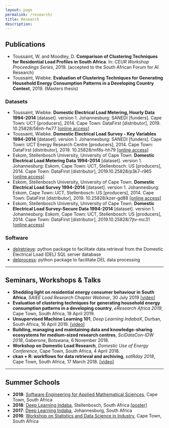 ```yaml
---
layout: page
permalink: /research/
title: Research
description: 
---
```


## Publications
* Toussaint, W. and Moodley, D. __Comparison of Clustering Techniques for Residential Load Profiles in South Africa__. In: _CEUR Workshop Proceedings Series_, 2019. (accepted to the South African Forum for AI Research)
* Toussaint, Wiebke. __Evaluation of Clustering Techniques for Generating Household Energy Consumption Patterns in a Developing Country Context__, 2019. (Masters thesis)

### Datasets
* Toussaint, Wiebke. __Domestic Electrical Load Metering, Hourly Data 1994-2014__ [dataset]. version 1. Johannesburg: SANEDI [funders]. Cape Town: UCT [producers], 2014. Cape Town: DataFirst [distributor], 2019. 10.25828/56nh-fw77 <a href="https://www.datafirst.uct.ac.za/dataportal/index.php/catalog/759" target="_blank">[online access]</a> 
* Toussaint, Wiebke. __Domestic Electrical Load Survey - Key Variables 1994-2014__ [dataset]. version 1. Johannesburg: SANEDI [funders]. Cape Town: UCT Energy Research Centre [producers], 2014. Cape Town: DataFirst [distributor], 2019. 10.25828/mf8s-hh79 <a href="https://www.datafirst.uct.ac.za/dataportal/index.php/catalog/758" target="_blank">[online access]</a> 
* Eskom, Stellenbosch University, University of Cape Town. __Domestic Electrical Load Metering Data 1994-2014__ [dataset]. version 1. Johannesburg: Eskom, Cape Town: UCT, Stellenbosch: US [producers], 2014. Cape Town: DataFirst [distributor], 2019.10.25828/p3k7-r965 <a href="https://www.datafirst.uct.ac.za/dataportal/index.php/catalog/760" target="_blank">[online access]</a> 
* Eskom, Stellenbosch University, University of Cape Town. __Domestic Electrical Load Survey 1994-2014__ [dataset]. version 1. Johannesburg: Eskom, Cape Town: UCT, Stellenbosch: US [producers], 2014. Cape Town: DataFirst [distributor], 2019. 10.25828/kzer-gd88 <a href="https://www.datafirst.uct.ac.za/dataportal/index.php/catalog/755" target="_blank">[online access]</a> 
* Eskom, Stellenbosch University, University of Cape Town. __Domestic Electrical Load Survey-Secure Data 1994-2014__ [dataset]. version 1. Johannesburg: Eskom, Cape Town: UCT, Stellenbosch: US [producers], 2014. Cape Town: DataFirst [distributor], 2019.10.25828/7jtv-mc31 <a href="https://www.datafirst.uct.ac.za/dataportal/index.php/catalog/757" target="_blank">[online access]</a> 

### Software
* <a href="https://github.com/wiebket/delretrieve" target="_blank">delretrieve</a>: python package to facilitate data retrieval from the Domestic Electrical Load (DEL) SQL server database
* <a href="https://github.com/wiebket/delprocess" target="_blank">delprocess</a>: python package to facilitate DEL data processing 

---

## Seminars, Workshops & Talks

* __Shedding light on residential energy consumer behaviour in South Africa__, _SAIEE Load Research Chapter Webinar_, 30 July 2019 <a href="https://youtu.be/ULBfbPN5i7I" target="_blank">[video]</a>   
* __Evaluation of clustering techniques for generating household energy consumption patterns in a developing country__, _eResearch Africa 2019_, Cape Town, South Africa, 18 April 2019.
* __Unsupervised Machine Learning 101__, _Deep Learning IndabaX_, Durban, South Africa, 16 April 2019. <a href="https://youtu.be/E-Q9PWs2SCk" target="_blank">[video]</a>  
* __Building, managing and maintaining data and knowledge-sharing ecosystems for medium-sized research centres__, _SciDataCon-IDW 2018_, Gaberone, Botswana, 6 November 2018.  
* __Workshop on Domestic Load Research__, _Domestic Use of Energy Conference_, Cape Town, South Africa, 4 April 2018.
* __ckan + R: workflows for data retrieval and archiving__, _satRday 2018_, Cape Town, South Africa, 17 March 2018. <a href="https://youtu.be/qNQKX9FFcRU" target="_blank">[video]</a>

---

## Summer Schools

* __2018__: <a href="https://seams-workshop.gitlab.io/participants/2018/" target="_blank">Software Engineering for Applied Mathematical Sciences</a>, Cape Town, South Africa
* __2018__: <a href="http://www.deeplearningindaba.com/" target="_blank">Deep Learning Indaba</a>, Stellenbosch, South Africa <a href="../assets/pdf/2018_dlindaba_poster.pdf" target="_blank">[poster]</a>
* __2017__: <a href="http://www.deeplearningindaba.com/" target="_blank">Deep Learning Indaba</a>, Johannesburg, South Africa 
* __2016__: <a href="https://inscida.wixsite.com/inscida2016" target="_blank">Workshop on Statistics and Data Science in Industry</a>, Cape Town, South Africa

